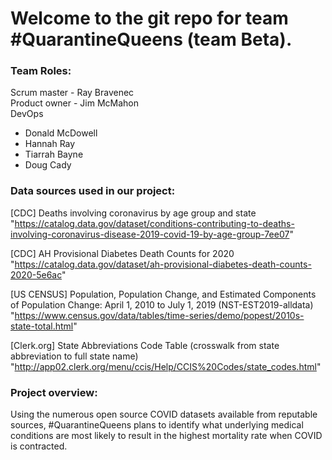 # Welcome to the git repo for team #QuarantineQueens (team Beta).

### Team Roles:
Scrum master - Ray Bravenec  
Product owner - Jim McMahon  
DevOps
  - Donald McDowell
  - Hannah Ray
  - Tiarrah Bayne
  - Doug Cady


### Data sources used in our project:
[CDC] Deaths involving coronavirus by age group and state  
"https://catalog.data.gov/dataset/conditions-contributing-to-deaths-involving-coronavirus-disease-2019-covid-19-by-age-group-7ee07"

[CDC] AH Provisional Diabetes Death Counts for 2020  
"https://catalog.data.gov/dataset/ah-provisional-diabetes-death-counts-2020-5e6ac"

[US CENSUS] Population, Population Change, and Estimated Components of Population Change: April 1, 2010 to July 1, 2019 (NST-EST2019-alldata)  
"https://www.census.gov/data/tables/time-series/demo/popest/2010s-state-total.html"

[Clerk.org] State Abbreviations Code Table (crosswalk from state abbreviation to full state name)
"http://app02.clerk.org/menu/ccis/Help/CCIS%20Codes/state_codes.html"


### Project overview:
Using the numerous open source COVID datasets available from reputable sources, #QuarantineQueens plans to identify what underlying medical conditions are most likely to result in the highest mortality rate when COVID is contracted.



